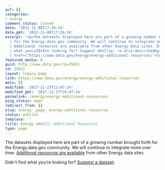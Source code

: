 ```yaml
---
acf: []
categories:
- energy
comment_status: closed
date: '2012-11-08T17:26:24'
date_gmt: '2012-11-08T17:26:24'
excerpt: "<p>The datasets displayed here are part of a growing number brought forth\
  \ for the Energy.data.gov community. We will continue to integrate more over time.\
  \ Additional resources are available from other Energy data sites. Didn\u2019t find\
  \ what you\u2019re looking for? Suggest &hellip; <a aria-describedby=\"post-title-35651\"\
  \ href=\"https://www.data.gov/energy/energy-additional-resources\">Continued</a></p>\n"
featured_media: 0
guid: http://www.data.gov/?p=35651
id: 35651
layout: legacy-page
link: https://www.data.gov/energy/energy-additional-resources
meta: []
modified: '2017-11-27T11:07:24'
modified_gmt: '2017-11-27T16:07:24'
permalink: /energy/energy-additional-resources/
ping_status: open
redirect_from: []
slug: energy__page__energy-additional-resources
status: publish
template: ''
title: Energy &#8211; Additional Resources
type: page
---
```

The datasets displayed here are part of a growing number brought forth for the Energy.data.gov community. We will continue to integrate more over time. [Additional resources are available](/energy/page/searching-and-subscribing-energy-resources) from other Energy data sites.


Didn’t find what you’re looking for? [Suggest a dataset](http://explore.data.gov/nominate).


<!--?php /*



<p>Find more high value health datasets at [HealthData.gov](http://healthdata.gov/)



